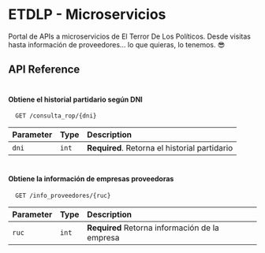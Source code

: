 
# ETDLP - Microservicios

Portal de APIs a microservicios de El Terror De Los Políticos. Desde visitas hasta información de proveedores... lo que quieras, lo tenemos. 😎
## API Reference

#

#### Obtiene el historial partidario según DNI

```http
  GET /consulta_rop/{dni}
```

| Parameter | Type     | Description                       |
| :-------- | :------- | :-------------------------------- |
| `dni`      | `int` | **Required**. Retorna el historial partidario|

#

#### Obtiene la información de empresas proveedoras

```http
  GET /info_proveedores/{ruc}
```
| Parameter | Type     | Description                |
| :-------- | :------- | :------------------------- |
| `ruc` | `int` | **Required** Retorna información de la empresa  |

